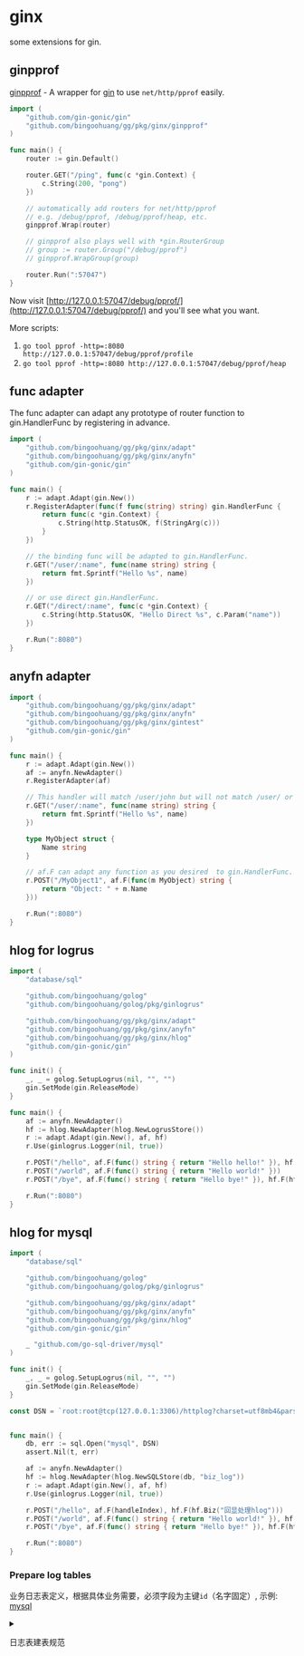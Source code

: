 # ginx

some extensions for gin.

## ginpprof

[ginpprof](pkg/ginpprof/README.md) - A wrapper for [gin](https://github.com/gin-gonic/gin) to use `net/http/pprof` easily. 

```go
import (
	"github.com/gin-gonic/gin"
	"github.com/bingoohuang/gg/pkg/ginx/ginpprof"
)

func main() {
	router := gin.Default()

	router.GET("/ping", func(c *gin.Context) {
		c.String(200, "pong")
	})

	// automatically add routers for net/http/pprof
	// e.g. /debug/pprof, /debug/pprof/heap, etc.
	ginpprof.Wrap(router)

	// ginpprof also plays well with *gin.RouterGroup
	// group := router.Group("/debug/pprof")
	// ginpprof.WrapGroup(group)

	router.Run(":57047")
}
```

Now visit [http://127.0.0.1:57047/debug/pprof/](http://127.0.0.1:57047/debug/pprof/) and you'll see what you want.

More scripts:

1. `go tool pprof -http=:8080 http://127.0.0.1:57047/debug/pprof/profile`
1. `go tool pprof -http=:8080 http://127.0.0.1:57047/debug/pprof/heap`

## func adapter

The func adapter can adapt any prototype of router function to gin.HandlerFunc by registering in advance.

```go
import (
	"github.com/bingoohuang/gg/pkg/ginx/adapt"
	"github.com/bingoohuang/gg/pkg/ginx/anyfn"
	"github.com/gin-gonic/gin"
)

func main() {
	r := adapt.Adapt(gin.New())
	r.RegisterAdapter(func(f func(string) string) gin.HandlerFunc {
		return func(c *gin.Context) {
			c.String(http.StatusOK, f(StringArg(c)))
		}
	})

	// the binding func will be adapted to gin.HandlerFunc.
	r.GET("/user/:name", func(name string) string {
		return fmt.Sprintf("Hello %s", name)
	})

	// or use direct gin.HandlerFunc.
	r.GET("/direct/:name", func(c *gin.Context) {
		c.String(http.StatusOK, "Hello Direct %s", c.Param("name"))
	})

	r.Run(":8080")
}

```

## anyfn adapter

```go
import (
	"github.com/bingoohuang/gg/pkg/ginx/adapt"
	"github.com/bingoohuang/gg/pkg/ginx/anyfn"
	"github.com/bingoohuang/gg/pkg/ginx/gintest"
	"github.com/gin-gonic/gin"
)

func main() {
	r := adapt.Adapt(gin.New())
	af := anyfn.NewAdapter()
	r.RegisterAdapter(af)

	// This handler will match /user/john but will not match /user/ or /user
	r.GET("/user/:name", func(name string) string {
		return fmt.Sprintf("Hello %s", name)
	})

	type MyObject struct {
		Name string
	}

    // af.F can adapt any function as you desired  to gin.HandlerFunc.
	r.POST("/MyObject1", af.F(func(m MyObject) string {
		return "Object: " + m.Name
	}))

	r.Run(":8080")
}
```

## hlog for logrus

```go
import (
	"database/sql"

	"github.com/bingoohuang/golog"
	"github.com/bingoohuang/golog/pkg/ginlogrus"

	"github.com/bingoohuang/gg/pkg/ginx/adapt"
	"github.com/bingoohuang/gg/pkg/ginx/anyfn"
	"github.com/bingoohuang/gg/pkg/ginx/hlog"
	"github.com/gin-gonic/gin"
)

func init() {
	_, _ = golog.SetupLogrus(nil, "", "")
	gin.SetMode(gin.ReleaseMode)
}

func main() {
	af := anyfn.NewAdapter()
	hf := hlog.NewAdapter(hlog.NewLogrusStore())
	r := adapt.Adapt(gin.New(), af, hf)
	r.Use(ginlogrus.Logger(nil, true))

	r.POST("/hello", af.F(func() string { return "Hello hello!" }), hf.F(hf.Biz("你好啊")))
	r.POST("/world", af.F(func() string { return "Hello world!" }))
	r.POST("/bye", af.F(func() string { return "Hello bye!" }), hf.F(hf.Ignore()))

	r.Run(":8080")
}
```

## hlog for mysql

```go
import (
	"database/sql"

	"github.com/bingoohuang/golog"
	"github.com/bingoohuang/golog/pkg/ginlogrus"

	"github.com/bingoohuang/gg/pkg/ginx/adapt"
	"github.com/bingoohuang/gg/pkg/ginx/anyfn"
	"github.com/bingoohuang/gg/pkg/ginx/hlog"
	"github.com/gin-gonic/gin"

	_ "github.com/go-sql-driver/mysql"
)

func init() {
	_, _ = golog.SetupLogrus(nil, "", "")
	gin.SetMode(gin.ReleaseMode)
}

const DSN = `root:root@tcp(127.0.0.1:3306)/httplog?charset=utf8mb4&parseTime=true&loc=Local`


func main() {
	db, err := sql.Open("mysql", DSN)
	assert.Nil(t, err)

	af := anyfn.NewAdapter()
	hf := hlog.NewAdapter(hlog.NewSQLStore(db, "biz_log"))
	r := adapt.Adapt(gin.New(), af, hf)
	r.Use(ginlogrus.Logger(nil, true))

	r.POST("/hello", af.F(handleIndex), hf.F(hf.Biz("回显处理hlog")))
	r.POST("/world", af.F(func() string { return "Hello world!" }), hf.F(hf.Biz("世界你好")))
	r.POST("/bye", af.F(func() string { return "Hello bye!" }), hf.F(hf.Ignore()))

	r.Run(":8080")
}
```

### Prepare log tables

业务日志表定义，根据具体业务需要，必须字段为主键`id`（名字固定）, 示例: [mysql](testdata/mysql.sql)

<details>
  <summary>
    <p>日志表建表规范</p>
  </summary>

字段注释包含| 或者字段名 | 说明
---|---|---
内置类:||
`httplog:"id"`|id| 日志记录ID
`httplog:"created"`|created| 创建时间
`httplog:"ip"` |ip|当前机器IP
`httplog:"addr"` |addr|http客户端地址
`httplog:"hostname"` |hostname|当前机器名称
`httplog:"pid"` |pid|应用程序PID
`httplog:"started"` |start|开始时间
`httplog:"end"` |end|结束时间
`httplog:"cost"` |cost|花费时间（ms)
`httplog:"biz"` |biz|业务名称，eg `httplog.Biz("项目列表")`
请求类:||
`httplog:"req_head_xxx"` |req_head_xxx|请求中的xxx头
`httplog:"req_heads"` |req_heads|请求中的所有头
`httplog:"req_method"` |req_method|请求method
`httplog:"req_url"` |req_url|请求URL
`httplog:"req_path_xxx"` |req_path_xxx|请求URL中的xxx路径参数
`httplog:"req_paths"` |req_paths|请求URL中的所有路径参数
`httplog:"req_query_xxx"` |req_query_xxx|请求URl中的xxx查询参数
`httplog:"req_queries"` |req_queries|请求URl中的所有查询参数
`httplog:"req_param_xxx"` |req_param_xxx|请求中query/form的xxx参数
`httplog:"req_params"` |req_params|请求中query/form的所有参数
`httplog:"req_body"` |req_body|请求体
`httplog:"req_json"` |req_json|请求体（当Content-Type为JSON时)
`httplog:"req_json_xxx"` |req_json_xxx|请求体JSON中的xxx属性
响应类:||
`httplog:"rsp_head_xxx"` |rsp_head_xxx|响应中的xxx头
`httplog:"rsp_heads"` |rsp_heads|响应中的所有头
`httplog:"rsp_body"` |rsp_body|响应体
`httplog:"rsp_json"` |rsp_json|响应体JSON（当Content-Type为JSON时)
`httplog:"rsp_json_xxx"`|rsp_json_xxx| 请求体JSON中的xxx属性
`httplog:"rsp_status"`|rsp_status| 响应编码
上下文:||
`httplog:"ctx_xxx"` |ctx_xxx|上下文对象xxx的值, 通过api设置: `hlog.PutAttr(c, "xxx", "yyy")` 或者 `hlog.PutAttrMap(r, hlog.Attrs{"name": "alice", "female": true})`, See [example](pkg/hlog/hlog_test.go#L78)
</details>
